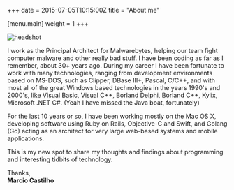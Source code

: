 +++
date = 2015-07-05T10:15:00Z
title = "About me"

[menu.main]
	weight = 1
+++



![headshot](/img/headshot.png)

I work as the Principal Architect for Malwarebytes, helping our team fight computer malware and other really bad stuff.  I have been coding as far as I remember, about 30+ years ago. During my career I have been fortunate to work with many technologies, ranging from development environments based on MS-DOS, such as Clipper, DBase III+, Pascal, C/C++, and with most all of the great Windows based technologies in the years 1990's and 2000's, like Visual Basic, Visual C++, Borland Delphi, Borland C++, Kylix, Microsoft .NET C#. (Yeah I have missed the Java boat, fortunately)

For the last 10 years or so, I have been working mostly on the Mac OS X, developing software using Ruby on Rails, Objective-C and Swift, and Golang (Go) acting as an architect for very large web-based systems and mobile applications.

This is my new spot to share my thoughts and findings about programming and interesting tidbits of technology.

Thanks,  
**Marcio Castilho**
